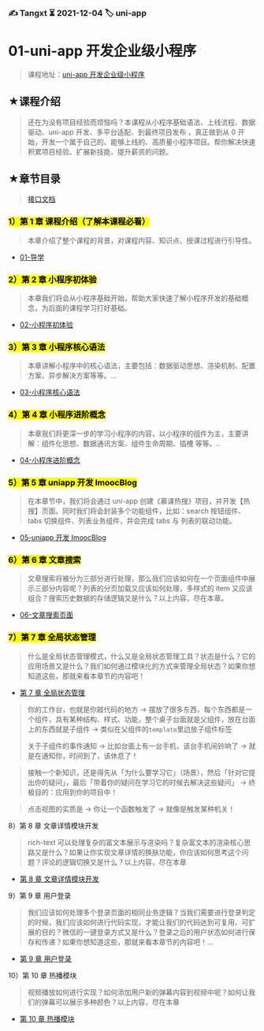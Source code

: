 ### ✍️ Tangxt ⏳ 2021-12-04 🏷️ uni-app

# 01-uni-app 开发企业级小程序

> 课程地址：[uni-app 开发企业级小程序](https://coding.imooc.com/class/521.html)

## ★课程介绍

> 还在为没有项目经验而烦恼吗？本课程从小程序基础语法、上线流程、数据驱动、uni-app 开发、多平台适配、到最终项目发布 ，真正做到从 0 开始，开发一个属于自己的、能够上线的、高质量小程序项目。帮你解决快速积累项目经验、扩展新技能、提升薪资的问题。

## ★章节目录

> [接口文档](./api.md)

### <mark>1）第 1 章 课程介绍（了解本课程必看）</mark>

> 本章介绍了整个课程的背景，对课程内容、知识点、授课过程进行引导性。

- [01-导学](./01.md)

### <mark>2）第 2 章 小程序初体验</mark>

> 本章我们将会从小程序基础开始，帮助大家快速了解小程序开发的基础概念，为后面的课程学习打好基础。

- [02-小程序初体验](./02.md)

### <mark>3）第 3 章 小程序核心语法</mark>

> 本章讲解小程序中的核心语法，主要包括：数据驱动思想、渲染机制、配置方案、异步解决方案等等。...

- [03-小程序核心语法](./03.md)

### <mark>4）第 4 章 小程序进阶概念</mark>

> 本章我们将更深一步的学习小程序的内容，以小程序的组件为主，主要讲解：组件化思想、数据通讯方案、组件生命周期、插槽 等等。..

- [04-小程序进阶概念](./04.md)

### <mark>5）第 5 章 uniapp 开发 ImoocBlog </mark>

> 在本章节中，我们将会通过 uni-app 创建《慕课热搜》项目，并开发【热搜】页面。同时我们将会封装多个功能组件，比如：search 按钮组件、tabs 切换组件、列表业务组件，并会完成 tabs 与 列表的联动功能。

- [05-uniapp 开发 ImoocBlog](./05.md)

### <mark>6）第 6 章 文章搜索</mark>

> 文章搜索将被分为三部分进行处理，那么我们应该如何在一个页面组件中展示三部分内容呢？列表的分页加载又应该如何处理，多样式的 item 又应该组合？搜索历史数据的存储逻辑又是什么？以上内容，尽在本章。

- [06-文章搜索页面](./06.md)

### <mark>7）第 7 章 全局状态管理</mark>

> 什么是全局状态管理模式，什么又是全局状态管理工具？状态是什么？它的应用场景又是什么？我们如何通过模块化的方式来管理全局状态？如果你想知道这些，那就来看本章节的内容吧！

- [第 7 章 全局状态管理](./07.md)

> 你的工作台，也就是你敲代码的地方 -> 摆放了很多东西，每个东西都是一个组件，具有某种结构、样式、功能，整个桌子台面就是父组件，放在台面上的东西就是子组件 -> 类似在父组件的`template`里边放子组件标签
> 
> 关于子组件的事件通知 -> 比如台面上有一台手机，该台手机闹铃响了 -> 就是在通知你，时间到了，该休息了！

> 接触一个新知识，还是得先从「为什么要学习它」（场景），然后「针对它提出你的疑问」，最后「带着你的疑问在学习它的时候去解决这些疑问」 -> 终极目的：应用到你的项目中！

> 点击视图的实质是 -> 你让一个函数触发了 -> 就像是触发某种机关！

8）第 8 章 文章详情模块开发

> rich-text 可以处理复杂的富文本展示与渲染吗？复杂富文本的渲染核心思路又是什么？如果让你实现文章详情的换肤功能，你应该如何思考这个问题？评论的逻辑切换又是什么？以上内容，尽在本章

- [第 8 章 文章详情模块开发](./08.md)

9）第 9 章 用户登录

> 我们应该如何处理多个登录页面的相同业务逻辑？当我们需要进行登录判定的时候，我们应该如何进行代码实现，才能让我们的代码达到可复用、可扩展的目的？微信的一键登录方式又是什么？登录之后的用户状态如何进行保存和传递？如果你想知道这些，那就来看本章节的内容吧！...

- [第 9 章 用户登录](./09.md)

10）第 10 章 热播模块

> 视频播放如何进行实现？如何添加用户新的弹幕内容到视频中呢？如何让我们的弹幕可以展示多种颜色？以上内容，尽在本章

- [第 10 章 热播模块](./10.md)